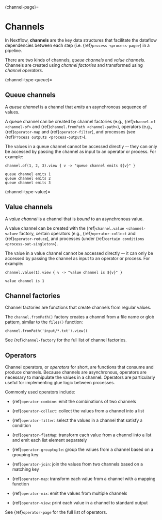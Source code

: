 (channel-page)=

# Channels

In Nextflow, **channels** are the key data structures that facilitate the dataflow dependencies between each step (i.e. {ref}`process <process-page>`) in a pipeline.

There are two kinds of channels, *queue channels* and *value channels*. Channels are created using *channel factories* and transformed using *channel operators*.

(channel-type-queue)=

## Queue channels

A *queue channel* is a channel that *emits* an asynchronous sequence of values.

A queue channel can be created by channel factories (e.g., {ref}`channel.of <channel-of>` and {ref}`channel.fromPath <channel-path>`), operators (e.g., {ref}`operator-map` and  {ref}`operator-filter`), and processes (see {ref}`Process outputs <process-output>`).

The values in a queue channel cannot be accessed directly -- they can only be accessed by passing the channel as input to an operator or process. For example:

```nextflow
channel.of(1, 2, 3).view { v -> "queue channel emits ${v}" }
```

```console
queue channel emits 1
queue channel emits 2
queue channel emits 3
```

(channel-type-value)=

## Value channels

A *value channel* is a channel that is *bound* to an asynchronous value.

A value channel can be created with the {ref}`channel.value <channel-value>` factory, certain operators (e.g., {ref}`operator-collect` and {ref}`operator-reduce`), and processes (under {ref}`certain conditions <process-out-singleton>`).

The value in a value channel cannot be accessed directly -- it can only be accessed by passing the channel as input to an operator or process. For example:

```nextflow
channel.value(1).view { v -> "value channel is ${v}" }
```

```console
value channel is 1
```

## Channel factories

Channel factories are functions that create channels from regular values.

The `channel.fromPath()` factory creates a channel from a file name or glob pattern, similar to the `files()` function:

```nextflow
channel.fromPath('input/*.txt').view()
```

See {ref}`channel-factory` for the full list of channel factories.

## Operators

Channel operators, or *operators* for short, are functions that consume and produce channels. Because channels are asynchronous, operators are necessary to manipulate the values in a channel. Operators are particularly useful for implementing glue logic between processes.

Commonly used operators include:

- {ref}`operator-combine`: emit the combinations of two channels

- {ref}`operator-collect`: collect the values from a channel into a list

- {ref}`operator-filter`: select the values in a channel that satisfy a condition

- {ref}`operator-flatMap`: transform each value from a channel into a list and emit each list element separately

- {ref}`operator-grouptuple`: group the values from a channel based on a grouping key

- {ref}`operator-join`: join the values from two channels based on a matching key

- {ref}`operator-map`: transform each value from a channel with a mapping function

- {ref}`operator-mix`: emit the values from multiple channels

- {ref}`operator-view`: print each value in a channel to standard output

See {ref}`operator-page` for the full list of operators.

